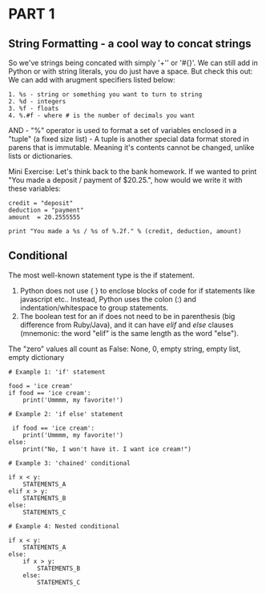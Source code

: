 # PART 1
## String Formatting - a cool way to concat strings
So we've strings being concated with simply '+'' or '#{}'. 
We can still add in Python or with string literals, you do just have a space. But check this out:
We can add with arugment specifiers listed below:

	1. %s - string or something you want to turn to string
	2. %d - integers
	3. %f - floats
	4. %.#f - where # is the number of decimals you want

AND - "%" operator is used to format a set of variables enclosed in a "tuple" (a fixed size list)
	- A tuple is another special data format stored in parens that is immutable. Meaning it's contents cannot be changed, unlike lists or dictionaries.

Mini Exercise:
Let's think back to the bank homework. If we wanted to print "You made a deposit / payment of $20.25.", how would we write it with these variables:
```
credit = "deposit" 
deduction = "payment" 
amount  = 20.2555555

print "You made a %s / %s of %.2f." % (credit, deduction, amount)
```

## Conditional

The most well-known statement type is the if statement.

1. Python does not use { } to enclose blocks of code for if statements like javascript etc.. Instead, Python uses the colon (:) and indentation/whitespace to group statements. 
2. The boolean test for an if does not need to be in parenthesis (big difference from Ruby/Java), and it can have *elif* and *else* clauses (mnemonic: the word "elif" is the same length as the word "else").
 
The "zero" values all count as False: None, 0, empty string, empty list, empty dictionary

```
# Example 1: 'if' statement

food = 'ice cream'
if food == 'ice cream':
    print('Ummmm, my favorite!')

# Example 2: 'if else' statement

 if food == 'ice cream':
    print('Ummmm, my favorite!')
else:
    print("No, I won't have it. I want ice cream!")   
```
```
# Example 3: 'chained' conditional

if x < y:
    STATEMENTS_A
elif x > y:
    STATEMENTS_B
else:
    STATEMENTS_C

# Example 4: Nested conditional

if x < y:
    STATEMENTS_A
else:
    if x > y:
        STATEMENTS_B
    else:
        STATEMENTS_C
```






